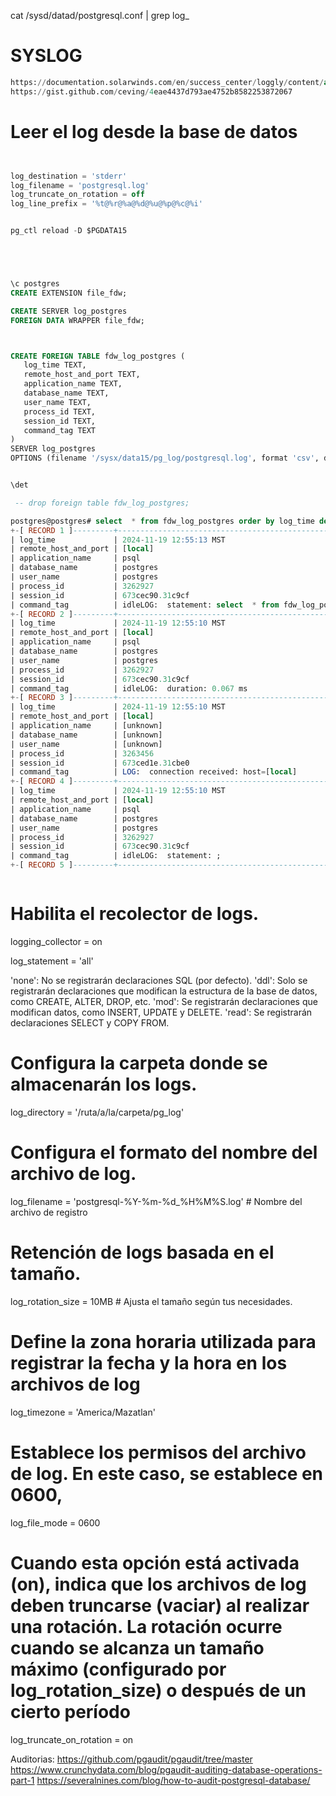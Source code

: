 
cat /sysd/datad/postgresql.conf | grep log_

#  SYSLOG
```sql
https://documentation.solarwinds.com/en/success_center/loggly/content/admin/postgresql-logs.htm
https://gist.github.com/ceving/4eae4437d793ae4752b8582253872067

```

# Leer el log desde la base de datos 
```sql


log_destination = 'stderr'
log_filename = 'postgresql.log'
log_truncate_on_rotation = off
log_line_prefix = '%t@%r@%a@%d@%u@%p@%c@%i'


pg_ctl reload -D $PGDATA15





\c postgres 
CREATE EXTENSION file_fdw;

CREATE SERVER log_postgres
FOREIGN DATA WRAPPER file_fdw;



CREATE FOREIGN TABLE fdw_log_postgres (
   log_time TEXT,
   remote_host_and_port TEXT,
   application_name TEXT,
   database_name TEXT,
   user_name TEXT,
   process_id TEXT,
   session_id TEXT,
   command_tag TEXT
)
SERVER log_postgres
OPTIONS (filename '/sysx/data15/pg_log/postgresql.log', format 'csv', delimiter '@', header 'false');


\det 

 -- drop foreign table fdw_log_postgres;

postgres@postgres# select  * from fdw_log_postgres order by log_time desc limit 10 ; ;
+-[ RECORD 1 ]---------+----------------------------------------------------------------------------------------+
| log_time             | 2024-11-19 12:55:13 MST                                                                |
| remote_host_and_port | [local]                                                                                |
| application_name     | psql                                                                                   |
| database_name        | postgres                                                                               |
| user_name            | postgres                                                                               |
| process_id           | 3262927                                                                                |
| session_id           | 673cec90.31c9cf                                                                        |
| command_tag          | idleLOG:  statement: select  * from fdw_log_postgres order by log_time desc limit 10 ; |
+-[ RECORD 2 ]---------+----------------------------------------------------------------------------------------+
| log_time             | 2024-11-19 12:55:10 MST                                                                |
| remote_host_and_port | [local]                                                                                |
| application_name     | psql                                                                                   |
| database_name        | postgres                                                                               |
| user_name            | postgres                                                                               |
| process_id           | 3262927                                                                                |
| session_id           | 673cec90.31c9cf                                                                        |
| command_tag          | idleLOG:  duration: 0.067 ms                                                           |
+-[ RECORD 3 ]---------+----------------------------------------------------------------------------------------+
| log_time             | 2024-11-19 12:55:10 MST                                                                |
| remote_host_and_port | [local]                                                                                |
| application_name     | [unknown]                                                                              |
| database_name        | [unknown]                                                                              |
| user_name            | [unknown]                                                                              |
| process_id           | 3263456                                                                                |
| session_id           | 673ced1e.31cbe0                                                                        |
| command_tag          | LOG:  connection received: host=[local]                                                |
+-[ RECORD 4 ]---------+----------------------------------------------------------------------------------------+
| log_time             | 2024-11-19 12:55:10 MST                                                                |
| remote_host_and_port | [local]                                                                                |
| application_name     | psql                                                                                   |
| database_name        | postgres                                                                               |
| user_name            | postgres                                                                               |
| process_id           | 3262927                                                                                |
| session_id           | 673cec90.31c9cf                                                                        |
| command_tag          | idleLOG:  statement: ;                                                                 |
+-[ RECORD 5 ]---------+----------------------------------------------------------------------------------------+



```

# Habilita el recolector de logs.
logging_collector = on


log_statement = 'all'

'none': No se registrarán declaraciones SQL (por defecto).
'ddl': Solo se registrarán declaraciones que modifican la estructura de la base de datos, como CREATE, ALTER, DROP, etc.
'mod': Se registrarán declaraciones que modifican datos, como INSERT, UPDATE y DELETE.
'read': Se registrarán declaraciones SELECT y COPY FROM.


# Configura la carpeta donde se almacenarán los logs.
log_directory = '/ruta/a/la/carpeta/pg_log'

# Configura el formato del nombre del archivo de log.
log_filename = 'postgresql-%Y-%m-%d_%H%M%S.log'    # Nombre del archivo de registro

# Retención de logs basada en el tamaño.
log_rotation_size = 10MB  # Ajusta el tamaño según tus necesidades.

# Define la zona horaria utilizada para registrar la fecha y la hora en los archivos de log
log_timezone = 'America/Mazatlan'

# Establece los permisos del archivo de log. En este caso, se establece en 0600, 
log_file_mode = 0600

# Cuando esta opción está activada (on), indica que los archivos de log deben truncarse (vaciar) al realizar una rotación. La rotación ocurre cuando se alcanza un tamaño máximo (configurado por log_rotation_size) o después de un cierto período
log_truncate_on_rotation = on


Auditorias:
 https://github.com/pgaudit/pgaudit/tree/master
 https://www.crunchydata.com/blog/pgaudit-auditing-database-operations-part-1
 https://severalnines.com/blog/how-to-audit-postgresql-database/




